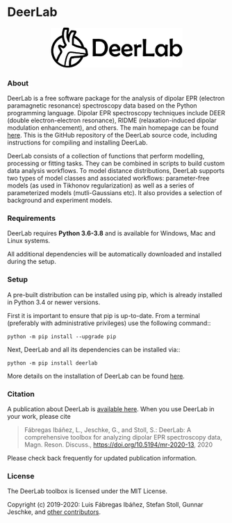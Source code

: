 # DeerLab

<p align="center">
<img src="./docsrc/source/_static/logo_dark.png" alt="DeerLab Logo" width="60%"></img>
</p>
</div>

### About
DeerLab is a free software package for the analysis of dipolar EPR (electron paramagnetic resonance) spectroscopy data based on the Python programming language. Dipolar EPR spectroscopy techniques include DEER (double electron-electron resonance), RIDME (relaxation-induced dipolar modulation enhancement), and others. The main homepage can be found [here](https://jeschkelab.github.io/DeerLab/). This is the GitHub repository of the DeerLab source code, including instructions for compiling and installing DeerLab.

DeerLab consists of a collection of functions that perform modelling, processing or fitting tasks. They can be combined in scripts to build custom data analysis workflows. To model distance distributions, DeerLab supports two types of model classes and associated workflows: parameter-free models (as used in Tikhonov regularization) as well as a series of parameterized models (mutli-Gaussians etc). It also provides a selection of background and experiment models.

### Requirements

DeerLab requires **Python 3.6-3.8** and is available for Windows, Mac and Linux systems.

All additional dependencies will be automatically downloaded and installed during the setup.
 
### Setup

A pre-built distribution can be installed using pip, which is already installed in Python 3.4 or newer versions.

First it is important to ensure that pip is up-to-date. From a terminal (preferably with administrative privileges) use the following command::

    python -m pip install --upgrade pip

Next, DeerLab and all its dependencies can be installed via::

    python -m pip install deerlab

More details on the installation of DeerLab can be found [here](https://jeschkelab.github.io/DeerLab/develop/installation.html).

### Citation

A publication about DeerLab is [available here](https://doi.org/10.5194/mr-2020-13). When you use DeerLab in your work, please cite 

> Fábregas Ibáñez, L., Jeschke, G., and Stoll, S.: DeerLab: A comprehensive toolbox for analyzing dipolar EPR spectroscopy data, Magn. Reson. Discuss., https://doi.org/10.5194/mr-2020-13, 2020

Please check back frequently for updated publication information.

### License

The DeerLab toolbox is licensed under the MIT License.

Copyright (c) 2019-2020: Luis Fábregas Ibáñez, Stefan Stoll, Gunnar Jeschke, and [other contributors](https://github.com/JeschkeLab/DeerLab/contributors).
